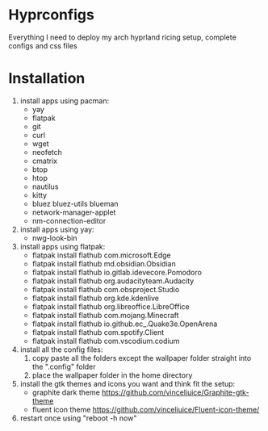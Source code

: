 # Hyprconfigs
Everything I need to deploy my arch hyprland ricing setup, complete configs and css files

# Installation
1. install apps using pacman:
   - yay
   - flatpak
   - git
   - curl
   - wget
   - neofetch
   - cmatrix
   - btop
   - htop
   - nautilus
   - kitty
   - bluez bluez-utils blueman
   - network-manager-applet
   - nm-connection-editor
2. install apps using yay:
   - nwg-look-bin
3. install apps using flatpak:
   - flatpak install flathub com.microsoft.Edge
   - flatpak install flathub md.obsidian.Obsidian
   - flatpak install flathub io.gitlab.idevecore.Pomodoro
   - flatpak install flathub org.audacityteam.Audacity
   - flatpak install flathub com.obsproject.Studio
   - flatpak install flathub org.kde.kdenlive
   - flatpak install flathub org.libreoffice.LibreOffice
   - flatpak install flathub com.mojang.Minecraft
   - flatpak install flathub io.github.ec_.Quake3e.OpenArena
   - flatpak install flathub com.spotify.Client
   - flatpak install flathub com.vscodium.codium
4. install all the config files:
   1. copy paste all the folders except the wallpaper folder straight into the ".config" folder
   2. place the wallpaper folder in the home directory
5. install the gtk themes and icons you want and think fit the setup:
   - graphite dark theme https://github.com/vinceliuice/Graphite-gtk-theme 
   - fluent icon theme https://github.com/vinceliuice/Fluent-icon-theme/
6. restart once using "reboot -h now"

